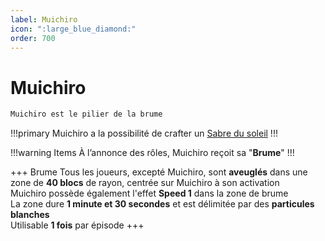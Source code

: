 ```yaml
---
label: Muichiro
icon: ":large_blue_diamond:"
order: 700
---
```


# Muichiro

```txt
Muichiro est le pilier de la brume
```

!!!primary
Muichiro a la possibilité de crafter un [Sabre du soleil](/demonslayer-uhc/divers/sabre)
!!!

!!!warning Items
À l’annonce des rôles, Muichiro reçoit sa "**Brume**"
!!!

+++ Brume
Tous les joueurs, excepté Muichiro, sont **aveuglés** dans une zone de **40 blocs** de rayon, centrée sur Muichiro à son activation <br>
Muichiro possède également l'effet **Speed 1** dans la zone de brume <br>
La zone dure **1 minute et 30 secondes** et est délimitée par des **particules blanches** <br>
Utilisable **1 fois** par épisode
+++ 




